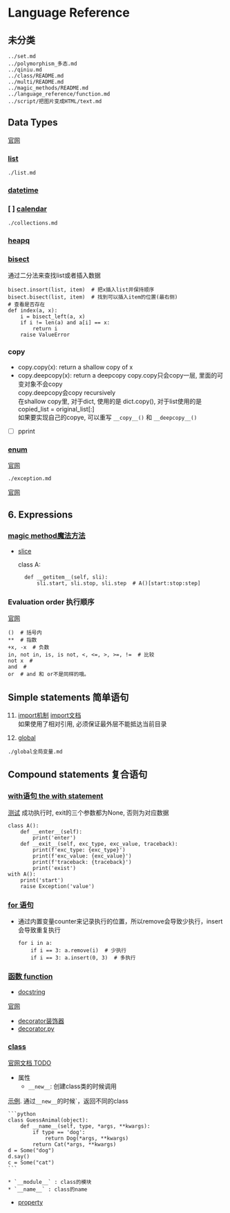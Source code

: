 # Language Reference
## 未分类
```{toctree}
../set.md
../polymorphism_多态.md
../qiniu.md
../class/README.md
../multi/README.md
../magic_methods/README.md
../language_reference/function.md
../script/把图片变成HTML/text.md
```

## Data Types
[官网](https://docs.python.org/3/library/datatypes.html)

### [list](./list.md)
```{toctree}
./list.md
```

### [datetime](./library_reference/datetime时间.md)
### [ ] [calendar](https://docs.python.org/3/library/calendar.html)

```{toctree}
./collections.md
```

### [heapq](./library_reference/heapq.md)

### [bisect](https://docs.python.org/3/library/bisect.html)
通过二分法来查找list或者插入数据
```
bisect.insort(list, item)  # 把x插入list并保持顺序
bisect.bisect(list, item)  # 找到可以插入item的位置(最右侧)
# 查看是否存在
def index(a, x):
    i = bisect_left(a, x)
    if i != len(a) and a[i] == x:
        return i
    raise ValueError
```

### copy  

* copy.copy(x): return a shallow copy of x
* copy.deepcopy(x): return a deepcopy
copy.copy只会copy一层, 里面的可变对象不会copy  
copy.deepcopy会copy recursively  
在shallow copy里, 对于dict, 使用的是 dict.copy(), 对于list使用的是copied_list = original_list[:]  
如果要实现自己的copye, 可以重写 `__copy__()` 和 `__deepcopy__()`  

* [ ] pprint

### [enum](./library_reference/README.md#enum)

[官网](https://docs.python.org/3/reference/index.html)

```{toctree}
./exception.md
```

[官网](https://docs.python.org/3/tutorial/errors.html#handling-exceptions)

## 6. Expressions
### [magic method魔法方法](./magic_methods/README.md)
* [slice](https://docs.python.org/3/reference/expressions.html#expression-lists)


    class A:

        def __getitem__(self, sli):
            sli.start, sli.stop, sli.step  # A()[start:stop:step]


### Evaluation order 执行顺序
[官网](https://docs.python.org/3/reference/expressions.html#evaluation-order)

    ()  # 括号内
    **  # 指数
    +x, -x  # 负数
    in, not in, is, is not, <, <=, >, >=, !=  # 比较
    not x  #
    and  #
    or  # and 和 or不是同样的哦。

## Simple statements 简单语句
11. [import机制](http://www.jianshu.com/p/b963782f59e9)
[import文档](https://docs.python.org/3/reference/simple_stmts.html#the-import-statement)  
如果使用了相对引用, 必须保证最外层不能抵达当前目录

12. [global](language_reference/global_test.py)
```{toctree}
./global全局变量.md
```

## Compound statements 复合语句

### [with语句 the with statement](https://docs.python.org/3/reference/compound_stmts.html#the-with-statement)
[测试](./test/test_with.py)
成功执行时, exit的三个参数都为None, 否则为对应数据
```
class A():
    def __enter__(self):
        print('enter')
    def __exit__(self, exc_type, exc_value, traceback):
        print(f'exc_type: {exc_type}')
        print(f'exc_value: {exc_value}')
        print(f'traceback: {traceback}')
        print('exist')
with A():
    print('start')
    raise Exception('value')
```

### [for 语句](https://docs.python.org/3/reference/compound_stmts.html#the-for-statement)
* 通过内置变量counter来记录执行的位置，所以remove会导致少执行，insert会导致重复执行

    ```
    for i in a:
        if i == 3: a.remove(i)  # 少执行
        if i == 3: a.insert(0, 3)  # 多执行
    ```

### [函数 function](./language_reference/function.md)
* [docstring](./language_reference/function.md#docstring)

[官网](https://docs.python.org/3/reference/compound_stmts.html#function-definitions)
* [decorator装饰器](http://www.cnblogs.com/huxi/archive/2011/03/01/1967600.html)
* [decorator.py](decorator装饰器.py)

### [class](./class/README.md)
[官网文档 TODO](http://ramwin.com:8000/tutorial/classes.html)
* 属性
    * `__new__`: 创建class类的时候调用  

[示例](./class/class_new.py). 通过`__new__`的时候`，返回不同的class  

    ```python
    class GuessAnimal(object):
        def __name__(self, type, *args, **kwargs):
            if type == 'dog':
                return Dog(*args, **kwargs)
            return Cat(*args, **kwargs)
    d = Some("dog")
    d.say()
    c = Some("cat")
    ```

    * `__module__` : class的模块
    * `__name__` : class的name

* [property](./library_reference/built_in_functions内置函数.md#property)
